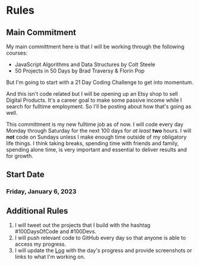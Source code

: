 # Rules

## Main Commitment

My main committment here is that I will be working through the following courses:

- JavaScript Algorithms and Data Structures by Colt Steele
- 50 Projects in 50 Days by Brad Traversy & Florin Pop

But I'm going to start with a 21 Day Coding Challenge to get into momentum.

And this isn't code related but I will be opening up an Etsy shop to sell Digital Products. It's a career goal to make some passive income while I search for fulltime employment. So I'll be posting about how that's going as well.

This committment is my new fulltime job as of now. I will code every day Monday through Saturday for the next 100 days for _at least_ **two** hours. I will **not** code on Sundays unless I make enough time outside of my obligatory life things. I think taking breaks, spending time with friends and family, spending alone time, is very important and essential to deliver results and for growth.

## Start Date

### Friday, January 6, 2023

## Additional Rules

1. I will tweet out the projects that I build with the hashtag #100DaysOfCode and #100Devs.
2. I will push relevant code to GitHub every day so that anyone is able to access my progress.
3. I will update the [Log](log.md) with the day's progress and provide screenshots or links to what I'm working on.
